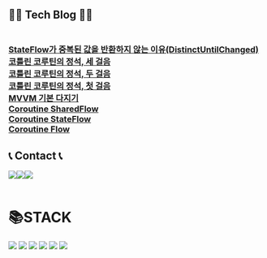 ## 👩‍💻 Tech Blog 👩‍💻
<h3>
<a href="https://chanho-study.tistory.com/100"><br>StateFlow가 중복된 값을 반환하지 않는 이유(DistinctUntilChanged)</a><br>
<a href="https://chanho-study.tistory.com/104?category=1225486">코틀린 코루틴의 정석, 세 걸음</a><br>
<a href="https://chanho-study.tistory.com/99">코틀린 코루틴의 정석, 두 걸음</a><br>     
<a href="https://chanho-study.tistory.com/98">코틀린 코루틴의 정석, 첫 걸음</a><br> 
<a href="https://chanho-study.tistory.com/97">MVVM 기본 다지기</a><br>
    <a href="https://chanho-study.tistory.com/101">Coroutine SharedFlow</a><br> 
<a href="https://chanho-study.tistory.com/82">Coroutine StateFlow</a><br> 
<a href="https://chanho-study.tistory.com/81">Coroutine Flow</a><br> 
</h3>

## 📞 Contact 📞
<div style="display:flex; flex-direction:row;">
    <a href="mailto:chanho680526@gmail.com">
        <img src="https://img.shields.io/badge/Gmail-EA4335?style=for-the-badge&logo=Gmail&logoColor=white"> 
    </a>
    <a href="https://my.surfit.io/w/904429004">
        <img src="https://img.shields.io/badge/Surfit-00c9f2?style=for-the-badge&logoColor=white"> 
    </a>
    <a href="https://chanho-study.tistory.com/">
        <img src="https://img.shields.io/badge/Tistory-000000?style=for-the-badge&logo=Tistory&logoColor=white"> 
    </a>    
</div><br>   

<div align=left><h1>📚STACK</h1></div>
<div align=left> 
  <img src="https://img.shields.io/badge/Android Studio-3DDC84?style=for-the-badge&logo=android&logoColor=white">
  <img src="https://img.shields.io/badge/Kotlin-7F52FF?style=for-the-badge&logo=kotlin&logoColor=white">
  <img src="https://img.shields.io/badge/java-007396?style=for-the-badge&logo=java&logoColor=white"> 
  <img src="https://img.shields.io/badge/docker-2496ED?style=for-the-badge&logo=docker&logoColor=white">   
  <img src="https://img.shields.io/badge/mysql-4479A1?style=for-the-badge&logo=mysql&logoColor=white"> 
  <img src="https://img.shields.io/badge/firebase-FFCA28?style=for-the-badge&logo=firebase&logoColor=white">
  <br>
</div>
